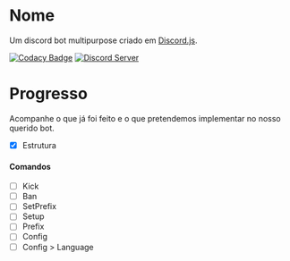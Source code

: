 # Nome
Um discord bot multipurpose criado em [Discord.js](https://github.com/discordjs/discord.js/).

[![Codacy Badge](https://api.codacy.com/project/badge/Grade/1d8e80b9fc274c649dfc499636e65264)](https://app.codacy.com/app/Grawlk/-isso?utm_source=github.com&utm_medium=referral&utm_content=Grawlk/-isso&utm_campaign=Badge_Grade_Dashboard) [![Discord Server](https://discordapp.com/api/guilds/614084067499048984/widget.png)](https://discord.gg/e84HTwf)

# Progresso
Acompanhe o que já foi feito e o que pretendemos implementar no nosso querido bot.

- [X] Estrutura

#### Comandos
- [ ] Kick
- [ ] Ban
- [ ] SetPrefix
- [ ] Setup
- [ ] Prefix
- [ ] Config
- [ ] Config > Language
